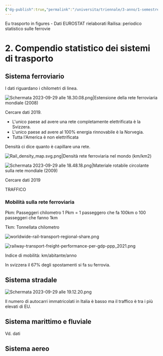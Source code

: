 ```yaml
---
{"dg-publish":true,"permalink":"/universita/triennale/3-anno/1-semestre/tecnica-ed-economia-dei-trasporti/appunti/02-compendio-statistico-dei-sistemi-di-trasporto/"}
---
```






Eu trasporto in figures - Dati EUROSTAT rielaborati
Railisa: periodico statistico sulle ferrovie

# 2. Compendio statistico dei sistemi di trasporto

## Sistema ferroviario

I dati riguardano i chilometri di linea.

![Schermata 2023-09-29 alle 18.30.08.png|Estensione della rete ferroviaria mondiale (2008)](/img/user/Universit%C3%A0/Triennale/3%C2%B0%20Anno/1%C2%B0%20Semestre/Tecnica%20ed%20Economia%20dei%20Trasporti/allegati/Schermata%202023-09-29%20alle%2018.30.08.png)

Cercare dati 2019.
- L'unico paese ad avere una rete completamente elettrificata è la Svizzera.
- L'unico paese ad avere al 100% energia rinnovabile è la Norvegia.
- Tutta l'America è non elettrificata

Densità ci dice quanto è capillare una rete.

![Rail_density_map.svg.png|Densità rete ferroviaria nel mondo (km/km2)](/img/user/Universit%C3%A0/Triennale/3%C2%B0%20Anno/1%C2%B0%20Semestre/Tecnica%20ed%20Economia%20dei%20Trasporti/allegati/Rail_density_map.svg.png)


![Schermata 2023-09-29 alle 18.48.18.png|Materiale rotabile circolante sulla rete mondiale (2009)](/img/user/Universit%C3%A0/Triennale/3%C2%B0%20Anno/1%C2%B0%20Semestre/Tecnica%20ed%20Economia%20dei%20Trasporti/allegati/Schermata%202023-09-29%20alle%2018.48.18.png)

Cercare dati 2019

TRAFFICO
### Mobilità sulla rete ferroviaria
Pkm: Passeggeri chilometro
1 Pkm = 1 passeggero che fa 100km o 100 passeggeri che fanno 1km

Tkm: Tonnellata chilometro

![worldwide-rail-transport-regional-share.png](/img/user/Universit%C3%A0/Triennale/3%C2%B0%20Anno/1%C2%B0%20Semestre/Tecnica%20ed%20Economia%20dei%20Trasporti/allegati/worldwide-rail-transport-regional-share.png)

![railway-transport-freight-performance-per-gdp-ppp_2021.png](/img/user/Universit%C3%A0/Triennale/3%C2%B0%20Anno/1%C2%B0%20Semestre/Tecnica%20ed%20Economia%20dei%20Trasporti/allegati/railway-transport-freight-performance-per-gdp-ppp_2021.png)


Indice di mobilità: km/abitante/anno

In svizzera il 67% degli spostamenti si fa su ferrovia.

## Sistema stradale

![Schermata 2023-09-29 alle 19.12.20.png](/img/user/Universit%C3%A0/Triennale/3%C2%B0%20Anno/1%C2%B0%20Semestre/Tecnica%20ed%20Economia%20dei%20Trasporti/allegati/Schermata%202023-09-29%20alle%2019.12.20.png)

Il numero di autocarri immatricolati in Italia è basso ma il traffico è tra i più elevati di EU.

## Sistema marittimo e fluviale

Vd. dati

## Sistema aereo

